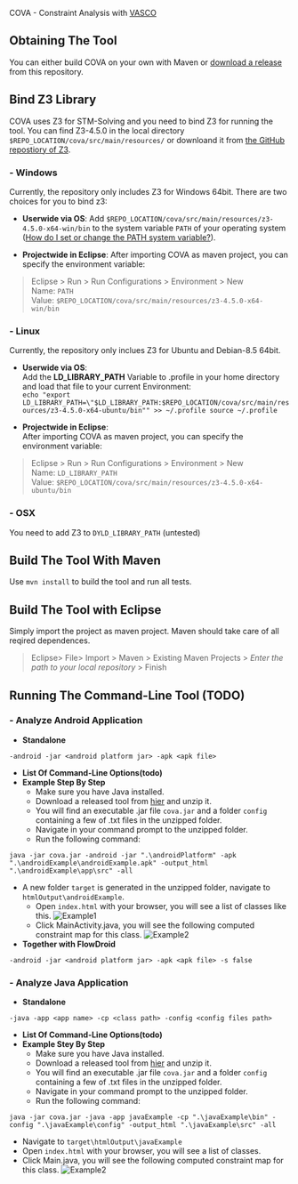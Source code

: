 COVA - Constraint Analysis with [VASCO](https://github.com/rohanpadhye/vasco) 

## Obtaining The Tool 
You can either build COVA on your own with Maven or [download a release](...) from this repository.

## Bind Z3 Library
COVA uses Z3 for STM-Solving and you need to bind Z3 for running the tool. You can find Z3-4.5.0 in the local directory `$REPO_LOCATION/cova/src/main/resources/` or downloand it from [the GitHub repostiory of Z3](https://github.com/Z3Prover/z3).  
### - Windows
Currently, the repository only includes Z3 for Windows 64bit.
There are two choices for you to bind z3:

- **Userwide via OS**: 
Add `$REPO_LOCATION/cova/src/main/resources/z3-4.5.0-x64-win/bin` to the system variable `PATH` of your operating system ([How do I set or change the PATH system variable?](https://www.java.com/en/download/help/path.xml)).

- **Projectwide in Eclipse**: 
After importing COVA as maven project, you can specify the environment variable: 
> Eclipse > Run > Run Configurations > Environment > New  
Name: `PATH`  
Value: `$REPO_LOCATION/cova/src/main/resources/z3-4.5.0-x64-win/bin`


### - Linux
Currently, the repository only inclues Z3 for Ubuntu and Debian-8.5 64bit.

- **Userwide via OS**:  
Add the **LD_LIBRARY_PATH** Variable to .profile in your home directory and load that file to your current Environment:  
`echo "export LD_LIBRARY_PATH=\"$LD_LIBRARY_PATH:$REPO_LOCATION/cova/src/main/resources/z3-4.5.0-x64-ubuntu/bin"" >> ~/.profile
source ~/.profile`

- **Projectwide in Eclipse**:  
After importing COVA as maven project, you can specify the environment variable:
> Eclipse > Run > Run Configurations > Environment > New  
Name: `LD_LIBRARY_PATH`  
Value: `$REPO_LOCATION/cova/src/main/resources/z3-4.5.0-x64-ubuntu/bin` 

### - OSX
You need to add Z3 to `DYLD_LIBRARY_PATH` (untested)

## Build The Tool With Maven
Use 
`mvn install`
to build the tool and run all tests.

## Build The Tool with Eclipse
Simply import the project as maven project. Maven should take care of all reqired dependences.
> Eclipse> File> Import > Maven > Existing Maven Projects > *Enter the path to your local repository*  > Finish

## Running The Command-Line Tool (TODO)
### - Analyze Android Application
- **Standalone**
```
-android -jar <android platform jar> -apk <apk file>
```
- **List Of Command-Line Options(todo)**
- **Example Step By Step**
    - Make sure you have Java installed.   
    - Download a released tool from [hier](/release1.0.0.zip) and unzip it.  
    - You will find an executable .jar file `cova.jar` and a folder `config` containing a few of .txt files in the unzipped folder. 
    - Navigate in your command prompt to the unzipped folder.
    - Run the following command:
```
java -jar cova.jar -android -jar ".\androidPlatform" -apk ".\androidExample\androidExample.apk" -output_html ".\androidExample\app\src" -all
```
 - A new folder `target` is generated in the unzipped folder, navigate to  `htmlOutput\androidExample`.
    - Open `index.html` with your browser, you will see a list of classes like this. 
        ![Example1](/pics/Example1.PNG)
    - Click MainActivity.java, you will see the following computed constraint map for this class.
        ![Example2](/pics/Example2.PNG)
- **Together with FlowDroid**
```
-android -jar <android platform jar> -apk <apk file> -s false
```

### - Analyze Java Application
- **Standalone**
```
-java -app <app name> -cp <class path> -config <config files path>
```
- **List Of Command-Line Options(todo)**
- **Example Stey By Step**
    -  Make sure you have Java installed.   
    - Download a released tool from [hier](/release1.0.0.zip) and unzip it.  
    - You will find an executable .jar file `cova.jar` and a folder `config` containing a few of .txt files in the unzipped folder. 
    - Navigate in your command prompt to the unzipped folder.
    - Run the following command:
```
java -jar cova.jar -java -app javaExample -cp ".\javaExample\bin" -config ".\javaExample\config" -output_html ".\javaExample\src" -all
```
   - Navigate to `target\htmlOutput\javaExample`
   - Open `index.html` with your browser, you will see a list of classes. 
   - Click Main.java, you will see the following computed constraint map for this class.
    ![Example2](/pics/Example3.PNG)
